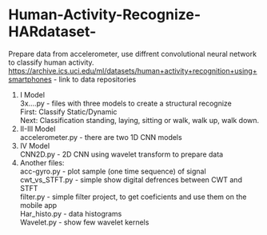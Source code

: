 # Human-Activity-Recognize-HARdataset-  
Prepare data from accelerometer, use diffrent convolutional neural network to classify human activity.  
https://archive.ics.uci.edu/ml/datasets/human+activity+recognition+using+smartphones - link to data repositories  
1) I Model  
3x....py - files with three models to create a structural recognize  
First: Classify Static/Dynamic  
Next: Classification standing, laying, sitting or walk, walk up, walk down.  
2) II-III Model  
accelerometer.py - there are two 1D CNN models  
3) IV Model  
CNN2D.py - 2D CNN using wavelet transform to prepare data  
4) Another files:  
acc-gyro.py - plot sample (one time sequence) of signal  
cwt_vs_STFT.py - simple show digital defrences between CWT and STFT  
filter.py - simple filter project, to get coeficients and use them on the mobile app  
Har_histo.py - data histograms  
Wavelet.py - show few wavelet kernels  
